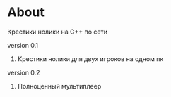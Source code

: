 # About
Крестики нолики на C++ по сети

version 0.1
1. Крестики нолики для двух игроков на одном пк

version 0.2
1. Полноценный мультиплеер
